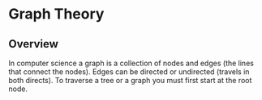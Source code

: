 # Graph Theory

## Overview
In computer science a graph is a collection of nodes and edges (the lines that connect the nodes). Edges can be directed or undirected (travels in both directs). To traverse a tree or a graph you must first start at the root node.